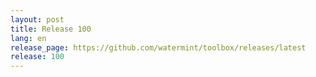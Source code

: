```yaml
---
layout: post
title: Release 100
lang: en
release_page: https://github.com/watermint/toolbox/releases/latest
release: 100
---
```




